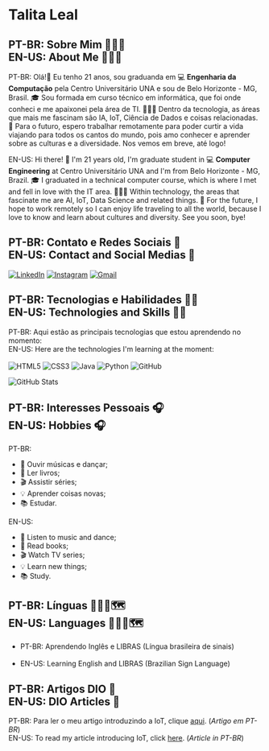 # Talita Leal

## PT-BR: Sobre Mim 🙋🏽‍♀️ </br>EN-US: About Me 🙋🏽‍♀️
PT-BR: Olá!👋  Eu tenho 21 anos, sou graduanda em 💻 **Engenharia da Computação** pela Centro Universitário UNA e sou de Belo Horizonte - MG, Brasil. 🎓 Sou formada em curso técnico em informática, que foi onde conheci e me apaixonei pela área de TI. 👩🏽‍💻 Dentro da tecnologia, as áreas que mais me fascinam são IA, IoT, Ciência de Dados e coisas relacionadas. 🚀 Para o futuro, espero trabalhar remotamente para poder curtir a vida viajando para todos os cantos do mundo, pois amo conhecer e aprender sobre as culturas e a diversidade. Nos vemos em breve, até logo!

EN-US: Hi there! 👋 I'm 21 years old, I'm graduate student in 💻 **Computer Engineering** at Centro Universitário UNA and I'm from Belo Horizonte - MG, Brazil. 🎓 I graduated in a technical computer course, which is where I met and fell in love with the IT area. 👩🏽‍💻 Within technology, the areas that fascinate me are AI, IoT, Data Science and related things. 🚀 For the future, I hope to work remotely so I can enjoy life traveling to all the world, because I love to know and learn about cultures and diversity. See you soon, bye!


## PT-BR: Contato e Redes Sociais 📲 <br>EN-US: Contact and Social Medias 📲
[![LinkedIn](https://img.shields.io/badge/LinkedIn-000?style=for-the-badge&logo=linkedin&logoColor=0E76A8)](https://www.linkedin.com/in/talita-leal-53ab001b0/)
[![Instagram](https://img.shields.io/badge/Instagram-000?style=for-the-badge&logo=instagram)](https://www.instagram.com/tata.leals/)
[![Gmail](https://img.shields.io/badge/Gmail-000?style=for-the-badge&logo=gmail&logoColor=red)](mailto:talitaleal554@gmail.com)

## PT-BR: Tecnologias e Habilidades 🤸‍♀️ <br> EN-US: Technologies and Skills 🤸‍♀️  
PT-BR: Aqui estão as principais tecnologias que estou aprendendo no momento:<br> 
EN-US: Here are the technologies I'm learning at the moment:<br>
<br>
![HTML5](https://img.shields.io/badge/HTML5-000?style=for-the-badge&logo=html5)
![CSS3](https://img.shields.io/badge/CSS3-000?style=for-the-badge&logo=css3&logoColor=264CE4)
![Java](https://img.shields.io/badge/Java-000?style=for-the-badge&logo=java)
![Python](https://img.shields.io/badge/Python-000?style=for-the-badge&logo=python)
![GitHub](https://img.shields.io/badge/github-000?style=for-the-badge&logo=github)

![GitHub Stats](https://github-readme-stats.vercel.app/api?username=talitals&theme=midnight-purple&show_icons=true&) 



## PT-BR: Interesses Pessoais 🎧 <br> EN-US: Hobbies 🎧 
PT-BR:
* 🎵 Ouvir músicas e dançar; 
* 📖 Ler livros;
* 🎬 Assistir séries;
* 💡 Aprender coisas novas;
* 📚 Estudar.

EN-US:
* 🎵 Listen to music and dance; 
* 📖 Read books;
* 🎬 Watch TV series;
* 💡 Learn new things;
* 📚 Study.

## PT-BR: Línguas 🧏🏽‍♀️🗺  <br> EN-US: Languages 🧏🏽‍♀️🗺
* PT-BR: Aprendendo Inglês e LIBRAS (Língua brasileira de sinais) <br><br>
* EN-US: Learning English and LIBRAS (Brazilian Sign Language) 


## PT-BR: Artigos DIO 📄 <br> EN-US: DIO Articles 📄
PT-BR: Para ler o meu artigo introduzindo a IoT, clique [aqui](https://web.dio.me/articles/iot-e-a-casa-do-futuro?back=%2Farticles&page=1&order=oldest). (_Artigo em PT-BR_) <br>
EN-US: To read my article introducing IoT, click [here](https://web.dio.me/articles/iot-e-a-casa-do-futuro?back=%2Farticles&page=1&order=oldest). (_Article in PT-BR_)



